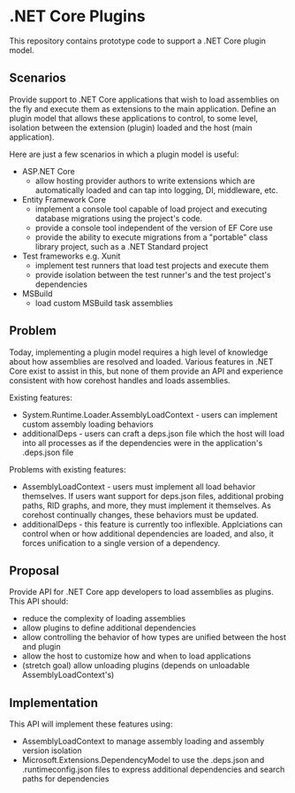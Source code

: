 .NET Core Plugins
=================

This repository contains prototype code to support a .NET Core plugin model.

## Scenarios

Provide support to .NET Core applications that wish to load assemblies on the fly and execute them as extensions to the main application.
Define an plugin model that allows these applications to control, to some level, isolation between the extension (plugin) loaded and the
host (main application).

Here are just a few scenarios in which a plugin model is useful:

 - ASP.NET Core
    - allow hosting provider authors to write extensions which are automatically loaded and can tap into logging, DI, middleware, etc.
 - Entity Framework Core
    - implement a console tool capable of load project and executing database migrations using the project's code.
    - provide a console tool independent of the version of EF Core use
    - provide the ability to execute migrations from a "portable" class library project, such as a .NET Standard project
 - Test frameworks e.g. Xunit
    - implement test runners that load test projects and execute them
    - provide isolation between the test runner's and the test project's dependencies
 - MSBuild
    - load custom MSBuild task assemblies

## Problem

Today, implementing a plugin model requires a high level of knowledge about how assemblies are resolved and loaded. Various features in .NET Core exist to assist in this, but none of them provide an API and experience consistent with how corehost handles and loads assemblies.

Existing features:
  - System.Runtime.Loader.AssemblyLoadContext - users can implement custom assembly loading behaviors
  - additionalDeps - users can craft a deps.json file which the host will load into all processes as if the dependencies were in the application's .deps.json file

Problems with existing features:
  - AssemblyLoadContext - users must implement all load behavior themselves. If users want support for deps.json files, additional probing paths, RID graphs, and more, they must implement it themselves. As corehost continually changes, these behaviors must be updated.
  - additionalDeps - this feature is currently too inflexible. Applciations can control when or how additional dependencies are loaded, and also, it forces unification to a single version of a dependency.

## Proposal

Provide API for .NET Core app developers to load assemblies as plugins. This API should:

 - reduce the complexity of loading assemblies
 - allow plugins to define additional dependencies
 - allow controlling the behavior of how types are unified between the host and plugin
 - allow the host to customize how and when to load applications
 - (stretch goal) allow unloading plugins (depends on unloadable AssemblyLoadContext's)

## Implementation

This API will implement these features using:
 - AssemblyLoadContext to manage assembly loading and assembly version isolation
 - Microsoft.Extensions.DependencyModel to use the .deps.json and .runtimeconfig.json files to express additional dependencies
and search paths for dependencies
